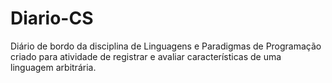 # Diario-CS
Diário de bordo da disciplina de Linguagens e Paradigmas de Programação criado para atividade de registrar e avaliar características de uma linguagem arbitrária.
